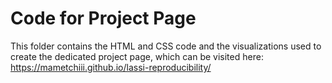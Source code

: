 # Code for Project Page

This folder contains the HTML and CSS code and the visualizations used to create the dedicated project page, which can be visited here: https://mametchiii.github.io/lassi-reproducibility/
